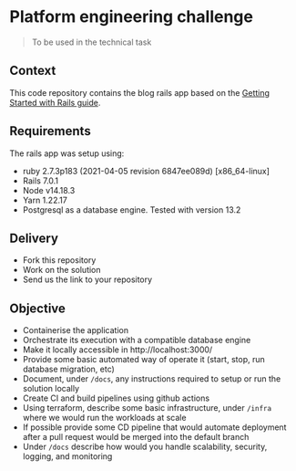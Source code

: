 # Platform engineering challenge
> To be used in the technical task
## Context

This code repository contains the blog rails app based on the [Getting Started with Rails guide](https://guides.rubyonrails.org/getting_started.html#creating-the-blog-application).

## Requirements

The rails app was setup using:
- ruby 2.7.3p183 (2021-04-05 revision 6847ee089d) [x86_64-linux]
- Rails 7.0.1
- Node v14.18.3
- Yarn 1.22.17
- Postgresql as a database engine. Tested with version 13.2

## Delivery

- Fork this repository
- Work on the solution
- Send us the link to your repository

## Objective

- Containerise the application
- Orchestrate its execution with a compatible database engine
- Make it locally accessible in http://localhost:3000/
- Provide some basic automated way of operate it (start, stop, run database migration, etc)
- Document, under `/docs`, any instructions required to setup or run the solution locally
- Create CI and build pipelines using github actions
- Using terraform, describe some basic infrastructure, under `/infra` where we would run the workloads at scale
- If possible provide some CD pipeline that would automate deployment after a pull request would be merged into the default branch
- Under `/docs` describe how would you handle scalability, security, logging, and monitoring